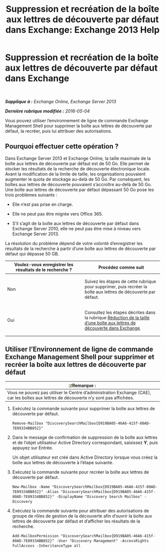 ﻿---
title: 'Suppression et recréation de la boîte aux lettres de découverte par défaut dans Exchange: Exchange 2013 Help'
TOCTitle: Suppression et recréation de la boîte aux lettres de découverte par défaut dans Exchange
ms:assetid: 4bde0b00-bdf7-44b4-ba64-aa062bc10ca2
ms:mtpsurl: https://technet.microsoft.com/fr-fr/library/Dn750894(v=EXCHG.150)
ms:contentKeyID: 62371333
ms.date: 04/24/2018
mtps_version: v=EXCHG.150
ms.translationtype: HT
---

# Suppression et recréation de la boîte aux lettres de découverte par défaut dans Exchange

 

_**Sapplique à :** Exchange Online, Exchange Server 2013_

_**Dernière rubrique modifiée :** 2016-05-04_

Vous pouvez utiliser l’environnement de ligne de commande Exchange Management Shell pour supprimer la boîte aux lettres de découverte par défaut, la recréer, puis lui attribuer des autorisations.

## Pourquoi effectuer cette opération ?

Dans Exchange Server 2013 et Exchange Online, la taille maximale de la boîte aux lettres de découverte par défaut est de 50 Go. Elle permet de stocker les résultats de la recherche de découverte électronique locale. Avant la modification de la limite de taille, les organisations pouvaient augmenter le quota de stockage au-delà de 50 Go. Par conséquent, les boîtes aux lettres de découverte pouvaient s’accroître au-delà de 50 Go. Une boîte aux lettres de découverte par défaut dépassant 50 Go pose les trois problèmes suivants :

  - Elle n’est pas prise en charge.

  - Elle ne peut pas être migrée vers Office 365.

  - S’il s’agit de la boîte aux lettres de découverte par défaut dans Exchange Server 2010, elle ne peut pas être mise à niveau vers Exchange Server 2013.

La résolution du problème dépend de votre volonté d’enregistrer les résultats de la recherche à partir d’une boîte aux lettres de découverte par défaut qui dépasse 50 GB.


<table>
<colgroup>
<col style="width: 50%" />
<col style="width: 50%" />
</colgroup>
<thead>
<tr class="header">
<th>Voulez-vous enregistrer les résultats de le recherche ?</th>
<th>Procédez comme suit</th>
</tr>
</thead>
<tbody>
<tr class="odd">
<td><p>Non</p></td>
<td><p>Suivez les étapes de cette rubrique pour supprimer, puis recréer la boîte aux lettres de découverte par défaut.</p></td>
</tr>
<tr class="even">
<td><p>Oui</p></td>
<td><p>Consultez les étapes décrites dans la rubrique <a href="reduce-the-size-of-a-discovery-mailbox-in-exchange-exchange-2013-help.md">Réduction de la taille d’une boîte aux lettres de découverte dans Exchange</a>.</p></td>
</tr>
</tbody>
</table>


## Utiliser l’Environnement de ligne de commande Exchange Management Shell pour supprimer et recréer la boîte aux lettres de découverte par défaut

<table>
<thead>
<tr class="header">
<th><img src="images/JJ159664.note(EXCHG.150).gif" title="Remarque" alt="Remarque" />Remarque :</th>
</tr>
</thead>
<tbody>
<tr class="odd">
<td>Vous ne pouvez pas utiliser le Centre d’administration Exchange (CAE), car les boîtes aux lettres de découverte n’y sont pas affichées.</td>
</tr>
</tbody>
</table>


1.  Exécutez la commande suivante pour supprimer la boîte aux lettres de découverte par défaut.
    
        Remove-Mailbox "DiscoverySearchMailbox{D919BA05-46A6-415f-80AD-7E09334BB852}"

2.  Dans le message de confirmation de suppression de la boîte aux lettres et de l’objet utilisateur Active Directory correspondant, saisissez **Y**, puis appuyez sur Entrée.
    
    Un objet utilisateur est créé dans Active Directory lorsque vous créez la boîte aux lettres de découverte à l’étape suivante.

3.  Exécutez la commande suivante pour recréer la boîte aux lettres de découverte par défaut.
    
        New-Mailbox -Name "DiscoverySearchMailbox{D919BA05-46A6-415f-80AD-7E09334BB852}" -Alias "DiscoverySearchMailbox{D919BA05-46A6-415f-80AD-7E09334BB852}" -DisplayName "Discovery Search Mailbox" -Discovery

4.  Exécutez la commande suivante pour attribuer des autorisations de groupe de rôles de gestion de la découverte afin d’ouvrir la boîte aux lettres de découverte par défaut et d’afficher les résultats de la recherche.
    
        Add-MailboxPermission "DiscoverySearchMailbox{D919BA05-46A6-415f-80AD-7E09334BB852}" -User "Discovery Management" -AccessRights FullAccess -InheritanceType all

